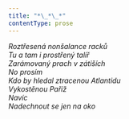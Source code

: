 ```yaml
---
title: "*\_*\_*"
contentType: prose
---
```


_Roztřesená nonšalance racků  
Tu a tam i prostřený talíř  
Zarámovaný prach v zátiších  
No prosím  
Kdo by hledal ztracenou Atlantidu  
Vykostěnou Paříž  
Navíc  
Nadechnout se jen na oko_
